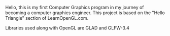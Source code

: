 Hello, this is my first Computer Graphics program in my journey of becoming a computer graphics engineer. This project is based on the "Hello Triangle" section of LearnOpenGL.com.

Libraries used along with OpenGL are GLAD and GLFW-3.4